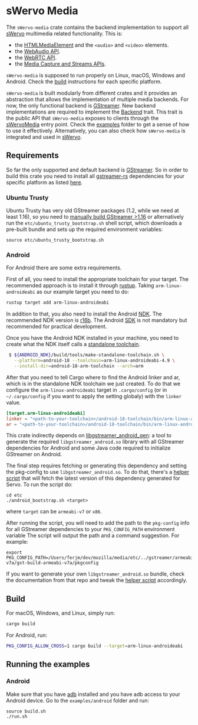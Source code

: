 # sWervo Media

The `sWervo-media` crate contains the backend implementation to support all [sWervo](https://github.com/tomoverlund/sWervo) multimedia related functionality. This is:
  - the [HTMLMediaElement](https://html.spec.whatwg.org/multipage/media.html#htmlmediaelement) and the `<audio>` and `<video>` elements.
  - the [WebAudio API](https://webaudio.github.io/web-audio-api).
  - the [WebRTC API](https://w3c.github.io/webrtc-pc/).
  - the [Media Capture and Streams APIs](https://w3c.github.io/mediacapture-main/#dom-mediadeviceinfo-groupid).

`sWervo-media` is supposed to run properly on Linux, macOS, Windows and Android. Check the [build](#build) instructions for each specific platform.

`sWervo-media` is built modularly from different crates and it provides an abstraction that allows the implementation of multiple media backends. For now, the only functional backend is [GStreamer](backends/gstreamer). New backend implementations are required to implement the [Backend](servo-media/lib.rs#) trait. This trait is the public API that `sWervo-media` exposes to clients through the [sWervoMedia](servo-media/lib.rs) entry point. Check the [examples](examples) folder to get a sense of how to use it effectively. Alternatively, you can also check how `sWervo-media` is integrated and used in [sWervo](https://github.com/tomoverlund/sWervo). 

## Requirements
So far the only supported and default backend is
[GStreamer](https://gstreamer.freedesktop.org/).
So in order to build  this crate you need to install all
[gstreamer-rs](https://github.com/sdroege/gstreamer-rs) dependencies for your
specific platform as listed
[here](https://github.com/sdroege/gstreamer-rs#installation).

### Ubuntu Trusty
Ubuntu Trusty has very old GStreamer packages (1.2, while we need at least 1.16), so you need to [manually build GStreamer >1.16](https://github.com/servo/servo/wiki/How-to-generate-GStreamer-binaries-for-CI) or alternatively run the `etc/ubuntu_trusty_bootstrap.sh` shell script, which downloads a pre-built bundle and sets up the required environment variables:

```ssh
source etc/ubuntu_trusty_bootstrap.sh
```

### Android
For Android there are some extra requirements.

First of all, you need to install the appropriate toolchain for your target.
The recommended approach is to install it through
[rustup](https://rustup.rs/). Taking `arm-linux-androideabi` as our example
target you need to do:

```bash
rustup target add arm-linux-androideabi
```

In addition to that, you also need to install the Android
[NDK](https://developer.android.com/ndk/guides/).
The recommended NDK version is
[r16b](https://developer.android.com/ndk/downloads/older_releases). The
Android [SDK](https://developer.android.com/studio/) is not mandatory
but recommended for practical development.

Once you have the Android NDK installed in your machine, you need to create
what the NDK itself calls a
[standalone toolchain](https://developer.android.com/ndk/guides/standalone_toolchain).

```bash
 $ ${ANDROID_NDK}/build/tools/make-standalone-toolchain.sh \
   --platform=android-18 --toolchain=arm-linux-androideabi-4.9 \
   --install-dir=android-18-arm-toolchain --arch=arm
```

After that you need to tell Cargo where to find the Android linker and ar,
which is in the standalone NDK toolchain we just created. To do that we
configure the `arm-linux-androideabi` target in `.cargo/config` (or in
`~/.cargo/config` if you want to apply the setting globaly) with the `linker`
value.

```toml
[target.arm-linux-androideabi]
linker = "<path-to-your-toolchain>/android-18-toolchain/bin/arm-linux-androideabi-gcc"
ar = "<path-to-your-toolchain>/android-18-toolchain/bin/arm-linux-androideabi-ar"
```

This crate indirectly depends on
[libgstreamer_android_gen](https://github.com/servo/libgstreamer_android_gen):
a tool to generate the required `libgstreamer_android.so` library with all
GStreamer dependencies for Android and some Java code required to initialize
GStreamer on Android.

The final step requires fetching or generating this dependency and setting the pkg-config to use
`libgstreamer_android.so`. To do that, there's a [helper script](etc/android_bootstrap.sh)
that will fetch the latest version of this dependency generated for
Servo. To run the script do:

```
cd etc
./android_bootstrap.sh <target>
```

where `target` can be `armeabi-v7` or `x86`.

After running the script, you will need to add the path to the `pkg-config`
info for all GStreamer dependencies to your `PKG_CONFIG_PATH` environment variable
The script will output the path and a command suggestion. For example:

```
export PKG_CONFIG_PATH=/Users/ferjm/dev/mozilla/media/etc/../gstreamer/armeabi-v7a/gst-build-armeabi-v7a/pkgconfig
```

If you want to generate your own `libgstreamer_android.so`
bundle, check the documentation from that repo and tweak the
[helper script](etc/android_bootstrap.sh) accordingly.

## Build
For macOS, Windows, and Linux, simply run:
```bash
cargo build
```
For Android, run:
```bash
PKG_CONFIG_ALLOW_CROSS=1 cargo build --target=arm-linux-androideabi
```

## Running the examples
### Android
Make sure that you have [adb](https://developer.android.com/studio/command-line/adb)
installed and you have adb access to your
Android device. Go to the `examples/android` folder and run:
```ssh
source build.sh
./run.sh
```
